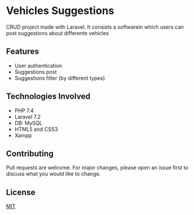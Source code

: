 # Vehicles Suggestions

CRUD project made with Laravel. It consists a softwarein which users can post suggestions about differente vehicles


## Features

<ul>
  <li>User authentication</li>
  <li>Suggestions post</li>
  <li>Suggestions filter (by different types)</li>
</ul>

## Technologies Involved

<ul>
  <li>PHP 7.4</li>
  <li>Laravel 7.2</li>
  <li>DB: MySQL</li>
  <li>HTML5 and CSS3</li>
  <li>Xampp</li>
</ul>


## Contributing
Pull requests are welcome. For major changes, please open an issue first to discuss what you would like to change.


## License
[MIT](https://choosealicense.com/licenses/mit/)

